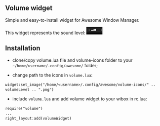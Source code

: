 ## Volume widget
Simple and easy-to-install widget for Awesome Window Manager.

This widget represents the sound level: ![Volume Wiget](./volWid.png)

## Installation

- clone/copy volume.lua file and volume-icons folder to your `~/home/username/.config/awesome/` folder;

- change path to the icons in `volume.lua`:

```
widget:set_image("/home/<username>/.config/awesome/volume-icons/" .. volumeLevel .. ".png")
```

- include `volume.lua` and add volume widget to your wibox in rc.lua:
```
require("volume")
...
right_layout:add(volumeWidget)
```

